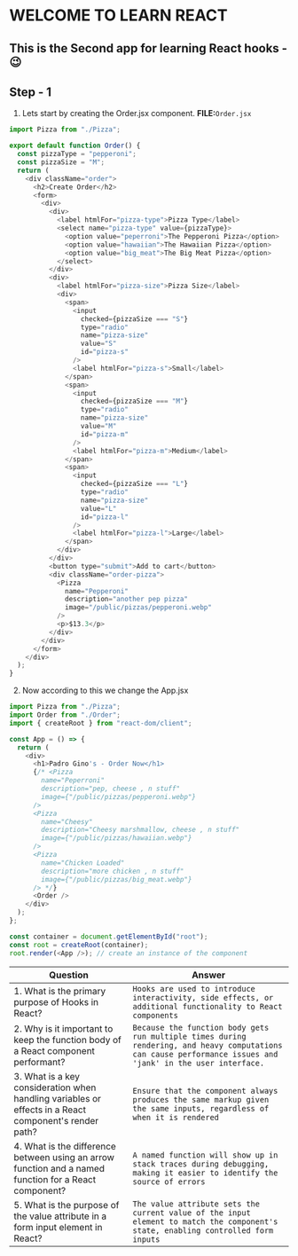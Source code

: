 # WELCOME TO LEARN REACT

## This is the Second app for learning React hooks - 😉

## Step - 1

1. Lets start by creating the Order.jsx component.
   **FILE:**`Order.jsx`

```javascript
import Pizza from "./Pizza";

export default function Order() {
  const pizzaType = "pepperoni";
  const pizzaSize = "M";
  return (
    <div className="order">
      <h2>Create Order</h2>
      <form>
        <div>
          <div>
            <label htmlFor="pizza-type">Pizza Type</label>
            <select name="pizza-type" value={pizzaType}>
              <option value="peperroni">The Pepperoni Pizza</option>
              <option value="hawaiian">The Hawaiian Pizza</option>
              <option value="big_meat">The Big Meat Pizza</option>
            </select>
          </div>
          <div>
            <label htmlFor="pizza-size">Pizza Size</label>
            <div>
              <span>
                <input
                  checked={pizzaSize === "S"}
                  type="radio"
                  name="pizza-size"
                  value="S"
                  id="pizza-s"
                />
                <label htmlFor="pizza-s">Small</label>
              </span>
              <span>
                <input
                  checked={pizzaSize === "M"}
                  type="radio"
                  name="pizza-size"
                  value="M"
                  id="pizza-m"
                />
                <label htmlFor="pizza-m">Medium</label>
              </span>
              <span>
                <input
                  checked={pizzaSize === "L"}
                  type="radio"
                  name="pizza-size"
                  value="L"
                  id="pizza-l"
                />
                <label htmlFor="pizza-l">Large</label>
              </span>
            </div>
          </div>
          <button type="submit">Add to cart</button>
          <div className="order-pizza">
            <Pizza
              name="Pepperoni"
              description="another pep pizza"
              image="/public/pizzas/pepperoni.webp"
            />
            <p>$13.3</p>
          </div>
        </div>
      </form>
    </div>
  );
}
```

2. Now according to this we change the App.jsx

```javascript
import Pizza from "./Pizza";
import Order from "./Order";
import { createRoot } from "react-dom/client";

const App = () => {
  return (
    <div>
      <h1>Padro Gino's - Order Now</h1>
      {/* <Pizza
        name="Peperroni"
        description="pep, cheese , n stuff"
        image={"/public/pizzas/pepperoni.webp"}
      />
      <Pizza
        name="Cheesy"
        description="Cheesy marshmallow, cheese , n stuff"
        image={"/public/pizzas/hawaiian.webp"}
      />
      <Pizza
        name="Chicken Loaded"
        description="more chicken , n stuff"
        image={"/public/pizzas/big_meat.webp"}
      /> */}
      <Order />
    </div>
  );
};

const container = document.getElementById("root");
const root = createRoot(container);
root.render(<App />); // create an instance of the component
```

| Question                                                                                              | Answer                                                                                                                                                      |
| ----------------------------------------------------------------------------------------------------- | ----------------------------------------------------------------------------------------------------------------------------------------------------------- |
| 1. What is the primary purpose of Hooks in React?                                                     | `Hooks are used to introduce interactivity, side effects, or additional functionality to React components`                                                  |
| 2. Why is it important to keep the function body of a React component performant?                     | `Because the function body gets run multiple times during rendering, and heavy computations can cause performance issues and 'jank' in the user interface.` |
| 3. What is a key consideration when handling variables or effects in a React component's render path? | `Ensure that the component always produces the same markup given the same inputs, regardless of when it is rendered`                                        |
| 4. What is the difference between using an arrow function and a named function for a React component? | `A named function will show up in stack traces during debugging, making it easier to identify the source of errors`                                         |
| 5. What is the purpose of the value attribute in a form input element in React?                       | `The value attribute sets the current value of the input element to match the component's state, enabling controlled form inputs`                           |
